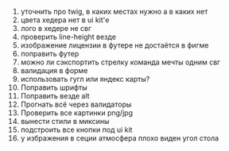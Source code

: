 1. уточнить про twig, в каких местах нужно а в каких нет
2. цвета хедера нет в ui kit'е
3. лого в хедере не свг
4. проверить line-height везде
5. изображение лицензии в футере не достаётся в фигме
6. поправить футер
7. можно ли сэкспортить стрелку команда мечты одним свг
8. валидация в форме
9. использовать гугл или яндекс карты?
10. Поправить шрифты
11. Поправить везде alt
12. Прогнать всё через валидаторы
13. Проверить все картинки png/jpg
14. вынести стили в миксины
15. подстроить все кнопки под ui kit
16. у избражения в сеции атмосфера плохо виден угол стола
